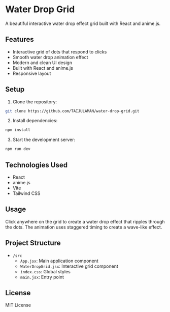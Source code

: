 # Water Drop Grid

A beautiful interactive water drop effect grid built with React and anime.js.

## Features

- Interactive grid of dots that respond to clicks
- Smooth water drop animation effect
- Modern and clean UI design
- Built with React and anime.js
- Responsive layout

## Setup

1. Clone the repository:
```bash
git clone https://github.com/TAIJULAMAN/water-drop-grid.git
```

2. Install dependencies:
```bash
npm install
```

3. Start the development server:
```bash
npm run dev
```

## Technologies Used

- React
- anime.js
- Vite
- Tailwind CSS

## Usage

Click anywhere on the grid to create a water drop effect that ripples through the dots. The animation uses staggered timing to create a wave-like effect.

## Project Structure

- `/src`
  - `App.jsx`: Main application component
  - `WaterDropGrid.jsx`: Interactive grid component
  - `index.css`: Global styles
  - `main.jsx`: Entry point

## License

MIT License

